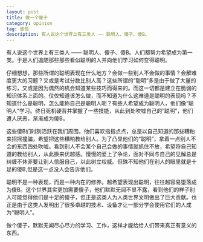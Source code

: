 ```yaml
---
layout: post
title: 做一个傻子
category: opinion
tag: 感悟
description: 有人说这个世界上有三类人 —— 聪明人、傻子、傻B。
---
```


有人说这个世界上有三类人 —— 聪明人、傻子、傻B。人们都努力希望成为第一类。于是人们追随那些那些看似聪明的人并向他们学习如何变得聪明。

仔细想想，那些所谓的聪明表现在什么地方？会做一些别人不会做的事情？会解难度更大的习题？又或是考试分数比别人高？这些所谓的“聪明”多是由于做了大量的练习，又或是因为偶然的机会知道某些技巧而得来的。而这一切都是建立在脆弱的知识体系上面的。仅仅知道该怎么做，而不知道为什么这难道是聪明的表现吗？不知道什么是聪明，怎么能称自己是聪明人呢？有些人希望成为聪明人，他们像“聪明人”学习。终日死机硬背并掌握了一些技能，从此到处吹嘘自己的“聪明”，他们遭人厌恶，渐渐成为傻B。

这些傻B们时刻活跃在我们周围，他们喜欢指指点点，总是以自己知道的那些糟粕来招摇撞骗，希望把这些糟粕教给别人。为了凸显他们的“聪明”，拿着一点别人不会的东西四处吹嘘。看到别人不会某个自己会做的事情就抓住不放，希望将自己知道的教给别人，从此换来优越感。慢慢的爱上了争论，面对不同与自己的见解总是纠缠不休非要让别人信服自己，以此树立权威。但殊不知他们在别人的眼里就是十足的傻B,但是这一点没人会告诉他们。

聪明不是一种表现，而是一种内在的修养。越希望表现出聪明，往往越容易堕落成为傻B。这个世界其实更加需要傻子，他们默默无闻不显不露，看到他们的样子别人可能觉得他们是十足的傻子，但正是这类人为人类世界文明做出了巨大贡献。也正是由于这类人发明出了很多卓越的技术、设备才让一部分学会使用它们的人成为“聪明人”。

做个傻子，默默无闻尽心尽力的学习、工作，这样才能给给人们带来真正有意义的东西。